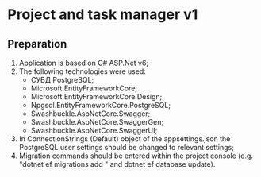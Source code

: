 # Project and task manager v1


## Preparation

1. Application is based on C# ASP.Net v6;
2. The following technologies were used:
	- СУБД PostgreSQL;
	- Microsoft.EntityFrameworkCore;
	- Microsoft.EntityFrameworkCore.Design;
	- Npgsql.EntityFrameworkCore.PostgreSQL;
	- Swashbuckle.AspNetCore.Swagger;
	- Swashbuckle.AspNetCore.SwaggerGen;
	- Swashbuckle.AspNetCore.SwaggerUI;
3. In ConnectionStrings (Default) object of the appsettings.json the PostgreSQL user settings should be changed to relevant settings;
4. Migration commands should be entered within the project console (e.g. "dotnet ef migrations add <name>" and dotnet ef database update).
